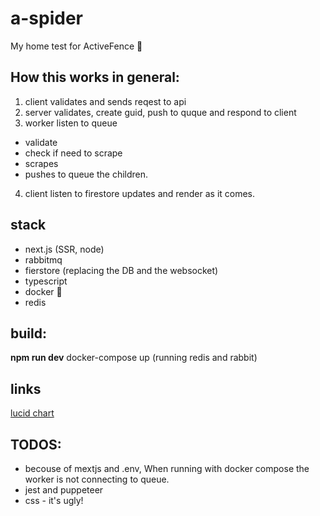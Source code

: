# a-spider
My home test for ActiveFence :koala:

## How this works in general:
1. client validates and sends reqest to api
2. server validates, create guid, push to quque and respond to client
3. worker listen to queue
- validate
- check if need to scrape
- scrapes
- pushes to queue the children.
4. client listen to firestore updates and render as it comes.


## stack
* next.js (SSR, node)
* rabbitmq
* fierstore (replacing the DB and the websocket)
* typescript 
* docker :whale:
* redis

## build: 
**npm run dev**
docker-compose up (running redis and rabbit)

## links
[lucid chart](https://www.lucidchart.com/invitations/accept/79cd6621-5e01-41fd-a73c-682706e5a71c)

## TODOS:
* becouse of mextjs and .env, When running with docker compose the worker is not connecting to queue.
* jest and puppeteer
* css - it's ugly!